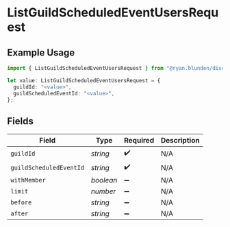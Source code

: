 # ListGuildScheduledEventUsersRequest

## Example Usage

```typescript
import { ListGuildScheduledEventUsersRequest } from "@ryan.blunden/discord-sdk/models/operations";

let value: ListGuildScheduledEventUsersRequest = {
  guildId: "<value>",
  guildScheduledEventId: "<value>",
};
```

## Fields

| Field                   | Type                    | Required                | Description             |
| ----------------------- | ----------------------- | ----------------------- | ----------------------- |
| `guildId`               | *string*                | :heavy_check_mark:      | N/A                     |
| `guildScheduledEventId` | *string*                | :heavy_check_mark:      | N/A                     |
| `withMember`            | *boolean*               | :heavy_minus_sign:      | N/A                     |
| `limit`                 | *number*                | :heavy_minus_sign:      | N/A                     |
| `before`                | *string*                | :heavy_minus_sign:      | N/A                     |
| `after`                 | *string*                | :heavy_minus_sign:      | N/A                     |